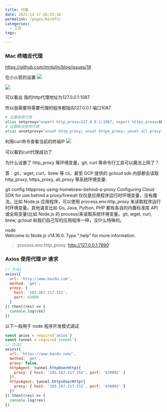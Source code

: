 ```yaml
---
title: 代理
date: 2021-12-17 16:25:16
permalink: /pages/b2c0f5/
categories:
  - 工具
tags:
  - 
---
```

### Mac 终端走代理
https://github.com/mrdulin/blog/issues/18

在小火箭的设置
![](https://gitee.com/gan_chuan_yin/blog-image/raw/master/img/20211217163236.png)

![](https://gitee.com/gan_chuan_yin/blog-image/raw/master/img/20211217163211.png)

可以看出
我的http代理地址为127.0.0.1:1087

所以我需要将需要代理的程序都指向127.0.0.1 端口1087

```sh
# 设置使用代理
alias setproxy="export http_proxy=127.0.0.1:1087; export https_proxy=$http_proxy; echo 'Set proxy successfully'"
# 设置取消使用代理
alias unsetproxy="unset http_proxy; unset https_proxy; unset all_proxy; echo 'Unset proxy successfully'"
```

利用curl命令查看当前的终端IP
![](https://gitee.com/gan_chuan_yin/blog-image/raw/master/img/20211217163430.png)

可以看到curl代理成功了

为什么设置了 http_proxy 等环境变量，git, curl 等命令行工具可以魔法上网了？

答：git，wget, curl，brew 等 cli，甚至 GCP 提供的 gcloud sdk 内部都会读取 http_proxy, https_proxy, all_proxy 等系统环境变量:

git config httpproxy
using-homebrew-behind-a-proxy
Configuring Cloud SDK for use behind a proxy/firewall
仅仅是应用程序运行时环境变量，没有魔法。比如 Node.js 应用程序，可以使用 process.env.http_proxy 来读取程序运行时环境变量。其他语言比如 Go, Java, Python, PHP 都有各自的内置标准库 API 或全局变量(比如 Node.js 的 process)来读取系统环境变量。git, wget, curl, brew, gcloud 和我们自己写的应用程序一样，没什么特殊的。

node  
Welcome to Node.js v14.16.0.
Type ".help" for more information.

> process.env.http_proxy
> 'http://127.0.0.1:7890'

### Axios 使用代理 IP 请求

```js
// 方法1
axios({
  url: 'http://www.baidu.com',
  method: 'get',
  proxy: {
    host: '183.167.217.152',
    port: 63000
  }
}).then((res) => {
  console.log(res)
})
```

以下一般用于 node 程序开发模式调试

```js
const axios = require('axios')
const tunnel = require('tunnel')
// 方法2
axios({
  url: 'https://www.baidu.com/',
  method: 'get',
  proxy: false,
  httpAgent: tunnel.httpOverHttp({
    proxy: { host: '183.167.217.152', port: '630001' }
  }),
  httpsAgent: tunnel.httpsOverHttp({
    proxy: { host: '183.167.217.152', port: '630001' }
  })
}).then((res) => {
  console.log(res)
})
```

